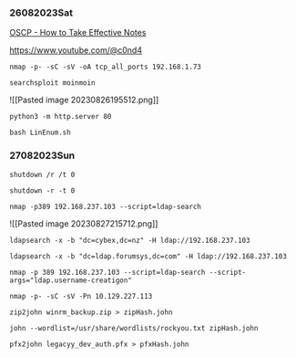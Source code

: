 ### 26082023Sat

[OSCP - How to Take Effective Notes](https://youtu.be/yYmDQY1zKKE?list=PLDrNMcTNhhYqZU1ySROli7Oc08mxe1tZR)

https://www.youtube.com/@c0nd4

```
nmap -p- -sC -sV -oA tcp_all_ports 192.168.1.73
```

```
searchsploit moinmoin
```

![[Pasted image 20230826195512.png]]

```
python3 -m http.server 80
```

```
bash LinEnum.sh
```

### 27082023Sun

```
shutdown /r /t 0
```

```
shutdown -r -t 0
```

```
nmap -p389 192.168.237.103 --script=ldap-search
```
![[Pasted image 20230827215712.png]]

```
ldapsearch -x -b "dc=cybex,dc=nz" -H ldap://192.168.237.103
```

```
ldapsearch -x -b "dc=ldap.forumsys,dc=com" -H ldap://192.168.237.103
```

```
nmap -p 389 192.168.237.103 --script=ldap-search --script-args="ldap.username-creatigon"
```

```
nmap -p- -sC -sV -Pn 10.129.227.113
```

```
zip2john winrm_backup.zip > zipHash.john
```

```
john --wordlist=/usr/share/wordlists/rockyou.txt zipHash.john
```

```
pfx2john legacyy_dev_auth.pfx > pfxHash.john
```


